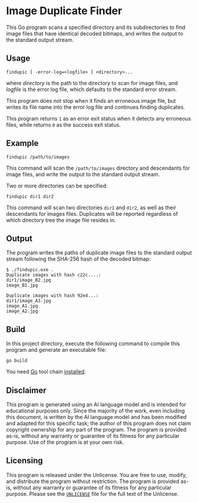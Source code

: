# Image Duplicate Finder

This Go program scans a specified directory and its subdirectories to
find image files that have identical decoded bitmaps, and writes
the output to the standard output stream.

## Usage

```
findupic [ -error-log=<logfile> ] <directory>...
```

where _directory_ is the path to the directory to scan for image files,
and _logfile_ is the error log file, which defaults to the standard
error stream.

This program does not stop when it finds an erroneous image file, but
writes its file name into the error log file and continues finding
duplicates.

This program returns `1` as an error exit status when it detects any
erroneous files, while returns `0` as the success exit status.

## Example

```
findupic /path/to/images
```

This command will scan the `/path/to/images` directory and descendants
for image files, and write the output to the standard output stream.

Two or more directories can be specified:

```
findupic dir1 dir2
```

This command will scan two directories `dir1` and `dir2`, as well as
their descendants for images files.  Duplicates will be reported
regardless of which directory tree the image file resides in.

## Output

The program writes the paths of duplicate image files to the standard
output stream following the SHA-256 hash of the decoded bitmap:

```
$ ./findupic.exe .
Duplicate images with hash c22c....:
dir1/image_B2.jpg
image_B1.jpg

Duplicate images with hash 92e4...:
dir1/image_A3.jpg
image_A1.jpg
image_A2.jpg

```

## Build

In this project directory, execute the following command to compile
this program and generate an executable file:

```
go build
```

You need [Go](https://go.dev/) tool chain
[installed](https://go.dev/doc/install).

## Disclaimer

This program is generated using an AI language model and is intended
for educational purposes only. Since the majority of the work, even
including this document, is written by the AI language model and has
been modified and adapted for this specific task; the author of this
program does not claim copyright ownership for any part of the program.
The program is provided as-is, without any warranty or guarantee of its
fitness for any particular purpose. Use of the program is at your own
risk.

## Licensing

This program is released under the Unlicense. You are free to use,
modify, and distribute the program without restriction. The program is
provided as-is, without any warranty or guarantee of its fitness for
any particular purpose. Please see the [`UNLICENSE`](UNLICENSE.txt)
file for the full text of the Unlicense.
